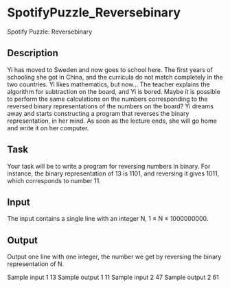 SpotifyPuzzle_Reversebinary
===========================

Spotify Puzzle: Reversebinary

Description
-----------
Yi has moved to Sweden and now goes to school here. The first years of schooling she got in China, and the curricula do not match completely in the two countries. Yi likes mathematics, but now… The teacher explains the algorithm for subtraction on the board, and Yi is bored. Maybe it is possible to perform the same calculations on the numbers corresponding to the reversed binary representations of the numbers on the board? Yi dreams away and starts constructing a program that reverses the binary representation, in her mind. As soon as the lecture ends, she will go home and write it on her computer.

Task
----

Your task will be to write a program for reversing numbers in binary. For instance, the binary representation of 13 is 1101, and reversing it gives 1011, which corresponds to number 11.

Input
-----

The input contains a single line with an integer N, 1 ≤ N ≤ 1000000000.

Output
------

Output one line with one integer, the number we get by reversing the binary representation of N.


Sample input 1
  13
Sample output 1
  11
Sample input 2
  47
Sample output 2
  61
